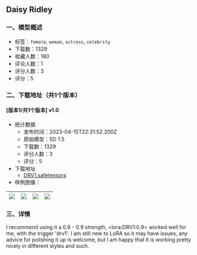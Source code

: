 ## Daisy Ridley
### 一、模型概述

- 标签：`female`, `woman`, `actress`, `celebrity`
- 下载数：1329
- 收藏人数：180
- 评论人数：1
- 评分人数：3
- 评分：5

### 二、下载地址（共1个版本）

#### [版本1/共1个版本] v1.0

- 统计数据
  - 发布时间：2023-04-15T22:31:52.200Z
  - 原始模型：SD 1.5
  - 下载数：1329
  - 评分人数：3
  - 评分：5
- 下载地址
  - [DRV1.safetensors](https://civitai.com/api/download/models/46739)
- 样例图像：

| <img src="https://image.civitai.com/xG1nkqKTMzGDvpLrqFT7WA/f64009e7-b517-4db1-5405-113226fbad00/width=450/505242.jpeg" /> | <img src="https://image.civitai.com/xG1nkqKTMzGDvpLrqFT7WA/1192e340-9da6-4006-124a-7aeb2f31d000/width=450/505241.jpeg" /> | <img src="https://image.civitai.com/xG1nkqKTMzGDvpLrqFT7WA/7de7cc56-80d0-4606-7eb2-439a74641700/width=450/505240.jpeg" /> | <img src="https://image.civitai.com/xG1nkqKTMzGDvpLrqFT7WA/0a65985b-2d99-46bf-1233-aa7db42ccd00/width=450/505239.jpeg" /> |
| ---- | ---- | ---- | ---- |


### 三、详情
<p>I recommend using it a 0.8 - 0.9 strength, &lt;lora:DRV1:0.9&gt; worked well for me, with the trigger 'drv1'. I am still new to LoRA so it may have issues, any advice for polishing it up is welcome, but I am happy that it is working pretty nicely in different styles and such. </p>